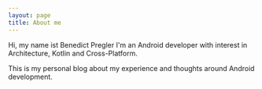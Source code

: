 ```yaml
---
layout: page
title: About me 
---
```


Hi, my name ist Benedict Pregler I'm an Android developer with interest in Architecture, Kotlin and Cross-Platform.

This is my personal blog about my experience and thoughts around Android development.
